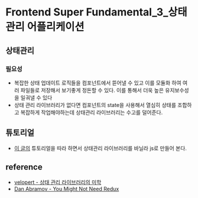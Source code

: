 # Frontend Super Fundamental_3_상태관리 어플리케이션

## 상태관리

### 필요성

- 복잡한 상태 업데이트 로직들을 컴포넌트에서 뜯어낼 수 있고 이를 모듈화 하여 여러 파일들로 저장해서 보기좋게 정돈할 수 있다. 이를 통해서 더욱 높은 유지보수성을 일궈낼 수 있다
- 상태 관리 라이브러리가 없다면 컴포넌트의 state을 사용해서 열심히 상태를 조합하고 복잡하게 작업해야하는데 상태관리 라이브러리는 수고를 덜어준다.

## 튜토리얼

- [이 글의](https://css-tricks.com/build-a-state-management-system-with-vanilla-javascript/) 튜토리얼을 따라 하면서 상태관리 라이브러리를 바닐라 js로 만들어 본다.

## reference

- [velopert - 상태 관리 라이브러리의 미학](https://velopert.com/3707)
- [Dan Abramov - You Might Not Need Redux](https://medium.com/@dan_abramov/you-might-not-need-redux-be46360cf367)